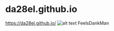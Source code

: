 # da28el.github.io
https://da28el.github.io/
![alt text](https://i.imgur.com/AvL0gQl_d.webp?maxwidth=640&shape=thumb&fidelity=medium)
FeelsDankMan

